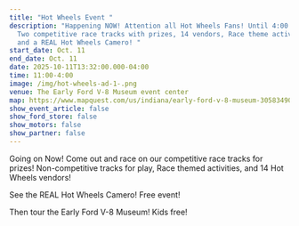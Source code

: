 ```yaml
---
title: "Hot Wheels Event "
description: "Happening NOW! Attention all Hot Wheels Fans! Until 4:00 today!
  Two competitive race tracks with prizes, 14 vendors, Race theme activities,
  and a REAL Hot Wheels Camero! "
start_date: Oct. 11
end_date: Oct. 11
date: 2025-10-11T13:32:00.000-04:00
time: 11:00-4:00
image: /img/hot-wheels-ad-1-.png
venue: The Early Ford V-8 Museum event center
map: https://www.mapquest.com/us/indiana/early-ford-v-8-museum-305834909
show_event_article: false
show_ford_store: false
show_motors: false
show_partner: false
---
```

Going on Now! Come out and race on our competitive race tracks for prizes! Non-competitive tracks for play, Race themed activities, and 14 Hot Wheels vendors! 

See the REAL Hot Wheels Camero! Free event! 

Then tour the Early Ford V-8 Museum! Kids free!
